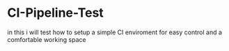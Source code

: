 # CI-Pipeline-Test
in this i will test how to setup a simple CI enviroment for easy control and a comfortable working space
